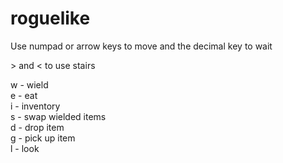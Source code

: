 # roguelike
Use numpad or arrow keys to move and the decimal key to wait

\> and < to use stairs

w - wield <br>
e - eat <br>
i - inventory <br>
s - swap wielded items <br>
d - drop item <br>
g - pick up item <br>
l - look
